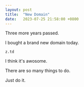 ```yaml
---
layout: post
title:  "New Domain"
date:   2023-07-25 21:58:00 +0800
---
```


Three more years passed.

I bought a brand new domain today.

`z.td`

I think it's awosome.

There are so many things to do.

Just do it.
